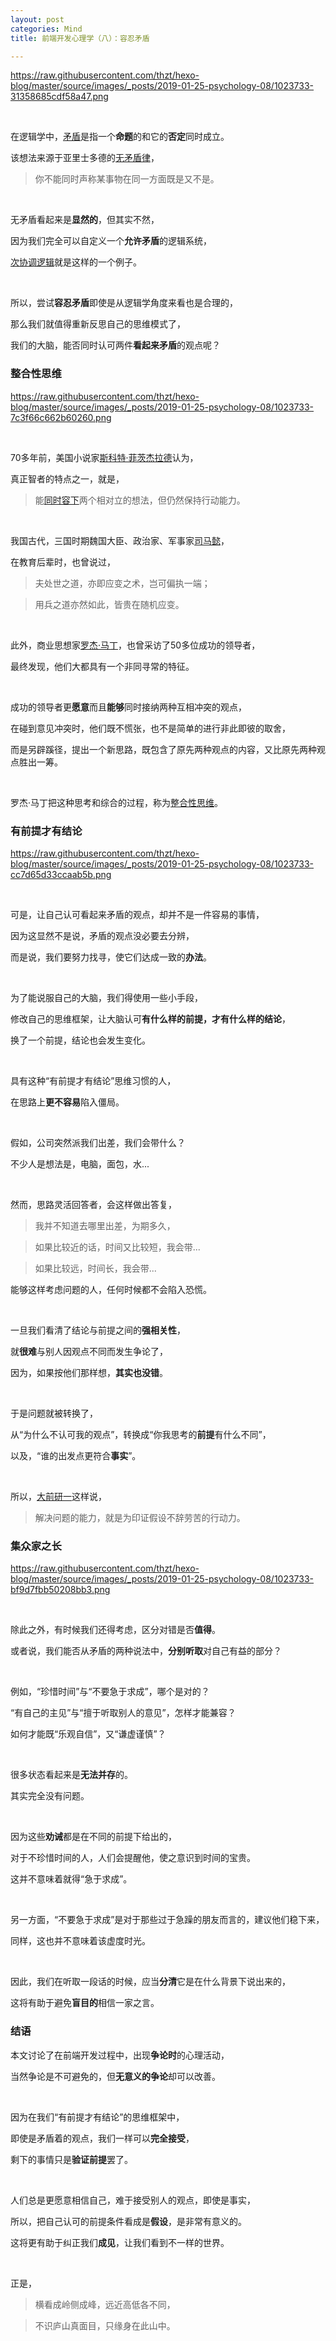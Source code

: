 ```yaml
---
layout: post
categories: Mind
title: 前端开发心理学（八）：容忍矛盾

---
```


https://raw.githubusercontent.com/thzt/hexo-blog/master/source/images/_posts/2019-01-25-psychology-08/1023733-31358685cdf58a47.png

<br/>

在逻辑学中，[矛盾](https://zh.wikipedia.org/wiki/%E7%9F%9B%E7%9B%BE)是指一个**命题**的和它的**否定**同时成立。

该想法来源于亚里士多德的[无矛盾律](https://zh.wikipedia.org/wiki/%E6%97%A0%E7%9F%9B%E7%9B%BE%E5%BE%8B)，

> 你不能同时声称某事物在同一方面既是又不是。

<br/>

无矛盾看起来是**显然的**，但其实不然，

因为我们完全可以自定义一个**允许矛盾**的逻辑系统，

[次协调逻辑](https://zh.wikipedia.org/wiki/%E6%AC%A1%E5%8D%8F%E8%B0%83%E9%80%BB%E8%BE%91)就是这样的一个例子。

<br/>

所以，尝试**容忍矛盾**即使是从逻辑学角度来看也是合理的，

那么我们就值得重新反思自己的思维模式了，

我们的大脑，能否同时认可两件**看起来矛盾**的观点呢？

### 整合性思维

https://raw.githubusercontent.com/thzt/hexo-blog/master/source/images/_posts/2019-01-25-psychology-08/1023733-7c3f66c662b60260.png

<br/>

70多年前，美国小说家[斯科特·菲茨杰拉德](https://zh.wikipedia.org/wiki/%E5%BC%97%E6%9C%97%E8%A5%BF%E6%96%AF%C2%B7%E6%96%AF%E7%A7%91%E7%89%B9%C2%B7%E8%8F%B2%E8%8C%A8%E6%9D%B0%E6%8B%89%E5%BE%B7)认为，

真正智者的特点之一，就是，

> 能[同时容下](https://wenku.baidu.com/view/1d94574dfe4733687e21aa8b.html)两个相对立的想法，但仍然保持行动能力。

<br/>

我国古代，三国时期魏国大臣、政治家、军事家[司马懿](https://zh.wikipedia.org/zh-hans/%E5%8F%B8%E9%A9%AC%E6%87%BF)，

在教育后辈时，也曾说过，

> 夫处世之道，亦即应变之术，岂可偏执一端；

> 用兵之道亦然如此，皆贵在随机应变。

<br/>

此外，商业思想家[罗杰·马丁](https://book.douban.com/subject/5311619/)，也曾采访了50多位成功的领导者，

最终发现，他们大都具有一个非同寻常的特征。

<br/>

成功的领导者更**愿意**而且**能够**同时接纳两种互相冲突的观点，

在碰到意见冲突时，他们既不慌张，也不是简单的进行非此即彼的取舍，

而是另辟蹊径，提出一个新思路，既包含了原先两种观点的内容，又比原先两种观点胜出一筹。

<br/>

罗杰·马丁把这种思考和综合的过程，称为[整合性思维](https://book.douban.com/subject/5311619/)。

### 有前提才有结论

https://raw.githubusercontent.com/thzt/hexo-blog/master/source/images/_posts/2019-01-25-psychology-08/1023733-cc7d65d33ccaab5b.png

<br/>

可是，让自己认可看起来矛盾的观点，却并不是一件容易的事情，

因为这显然不是说，矛盾的观点没必要去分辨，

而是说，我们要努力找寻，使它们达成一致的**办法**。

<br/>

为了能说服自己的大脑，我们得使用一些小手段，

修改自己的思维框架，让大脑认可**有什么样的前提，才有什么样的结论**，

换了一个前提，结论也会发生变化。

<br/>

具有这种“有前提才有结论”思维习惯的人，

在思路上**更不容易**陷入僵局。

<br/>

假如，公司突然派我们出差，我们会带什么？

不少人是想法是，电脑，面包，水...

<br/>

然而，思路灵活回答者，会这样做出答复，

> 我并不知道去哪里出差，为期多久，

> 如果比较近的话，时间又比较短，我会带...

> 如果比较远，时间长，我会带...

能够这样考虑问题的人，任何时候都不会陷入恐慌。

<br/>

一旦我们看清了结论与前提之间的**强相关性**，

就**很难**与别人因观点不同而发生争论了，

因为，如果按他们那样想，**其实也没错**。

<br/>

于是问题就被转换了，

从“为什么不认可我的观点”，转换成“你我思考的**前提**有什么不同”，

以及，“谁的出发点更符合**事实**”。

<br/>

所以，[大前研一](https://book.douban.com/subject/3138847/)这样说，

> 解决问题的能力，就是为印证假设不辞劳苦的行动力。

### 集众家之长

https://raw.githubusercontent.com/thzt/hexo-blog/master/source/images/_posts/2019-01-25-psychology-08/1023733-bf9d7fbb50208bb3.png

<br/>

除此之外，有时候我们还得考虑，区分对错是否**值得**。

或者说，我们能否从矛盾的两种说法中，**分别听取**对自己有益的部分？

<br/>

例如，“珍惜时间”与“不要急于求成”，哪个是对的？

“有自己的主见”与“擅于听取别人的意见”，怎样才能兼容？

如何才能既“乐观自信”，又“谦虚谨慎”？

<br/>

很多状态看起来是**无法并存**的。

其实完全没有问题。

<br/>

因为这些**劝诫**都是在不同的前提下给出的，

对于不珍惜时间的人，人们会提醒他，使之意识到时间的宝贵。

这并不意味着就得“急于求成”。

<br/>

另一方面，“不要急于求成”是对于那些过于急躁的朋友而言的，建议他们稳下来，

同样，这也并不意味着该虚度时光。

<br/>

因此，我们在听取一段话的时候，应当**分清**它是在什么背景下说出来的，

这将有助于避免**盲目的**相信一家之言。

### 结语

本文讨论了在前端开发过程中，出现**争论时**的心理活动，

当然争论是不可避免的，但**无意义的争论**却可以改善。

<br/>

因为在我们“有前提才有结论”的思维框架中，

即使是矛盾着的观点，我们一样可以**完全接受**，

剩下的事情只是**验证前提**罢了。

<br/>

人们总是更愿意相信自己，难于接受别人的观点，即使是事实，

所以，把自己认可的前提条件看成是**假设**，是非常有意义的。

这将更有助于纠正我们**成见**，让我们看到不一样的世界。

<br/>

正是，

> 横看成岭侧成峰，远近高低各不同，

> 不识庐山真面目，只缘身在此山中。